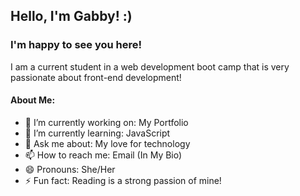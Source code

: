 ## Hello, I'm Gabby! :)

### I'm happy to see you here!

I am a current student in a web development boot camp that is very passionate about front-end development!

#### About Me:

- 🔭 I’m currently working on: My Portfolio
- 🌱 I’m currently learning: JavaScript
- 💬 Ask me about: My love for technology
- 📫 How to reach me: Email (In My Bio)
- 😄 Pronouns: She/Her
- ⚡ Fun fact: Reading is a strong passion of mine!

